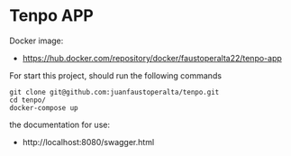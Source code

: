 # Tenpo APP

Docker image:

- https://hub.docker.com/repository/docker/faustoperalta22/tenpo-app

For start this project, should run the following commands

    git clone git@github.com:juanfaustoperalta/tenpo.git
    cd tenpo/
    docker-compose up

the documentation for use:

- http://localhost:8080/swagger.html
